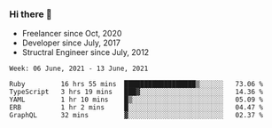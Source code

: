 ### Hi there 👋

- Freelancer since Oct, 2020
- Developer since July, 2017
- Structral Engineer since July, 2012

<!--START_SECTION:waka-->
```text
Week: 06 June, 2021 - 13 June, 2021

Ruby         16 hrs 55 mins  ██████████████████▒░░░░░░   73.06 % 
TypeScript   3 hrs 19 mins   ███▓░░░░░░░░░░░░░░░░░░░░░   14.36 % 
YAML         1 hr 10 mins    █▒░░░░░░░░░░░░░░░░░░░░░░░   05.09 % 
ERB          1 hr 2 mins     █░░░░░░░░░░░░░░░░░░░░░░░░   04.47 % 
GraphQL      32 mins         ▓░░░░░░░░░░░░░░░░░░░░░░░░   02.37 % 
```
<!--END_SECTION:waka-->

